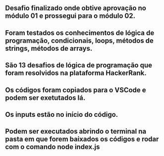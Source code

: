 ## Desafio finalizado onde obtive aprovação no módulo 01 e prossegui para o módulo 02.

## Foram testados os conhecimentos de lógica de programação, condicionais, loops, métodos de strings, métodos de arrays.

## São 13 desafios de lógica de programação que foram resolvidos na plataforma HackerRank.

## Os códigos foram copiados para o VSCode e podem ser exetutados lá.

## Os inputs estão no início do código.

## Podem ser executados abrindo o terminal na pasta em que forem baixados os códigos e rodar com o comando node index.js




